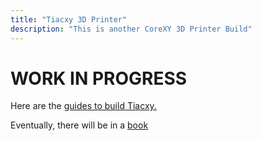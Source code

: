 ```yaml
---
title: "Tiacxy 3D Printer"
description: "This is another CoreXY 3D Printer Build"
---
```


# WORK IN PROGRESS

Here are the [guides to build Tiacxy.](http://tiacxy.eu/guides)

Eventually, there will be in a [book](https://book.tiacxy.eu)

​
